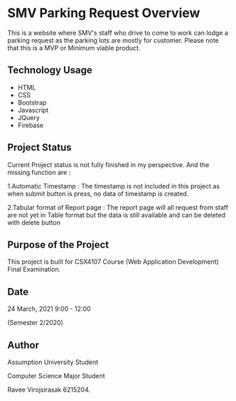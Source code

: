 # SMV Parking Request Overview

This is a website where SMV's staff who drive to come to work can lodge a parking request as the parking lots are mostly for customer. Please note that this is a MVP or Minimum viable product.

## Technology Usage
* HTML
* CSS
* Bootstrap
* Javascript
* JQuery
* Firebase

## Project Status

Current Project status is not fully finished in my perspective. And the missing function are :

1.Automatic Timestamp : The timestamp is not included in this project as when submit button is press, no data of timestamp is created.

2.Tabular format of Report page : The report page will all request from staff are not yet in Table format but the data is still available and can be deleted with delete button


## Purpose of the Project
This project is built for CSX4107 Course (Web Application Development) Final Examination.

## Date
24 March, 2021
9:00 - 12:00

(Semester 2/2020)

## Author
Assumption University Student

Computer Science Major Student

Ravee Virojsirasak 6215204.